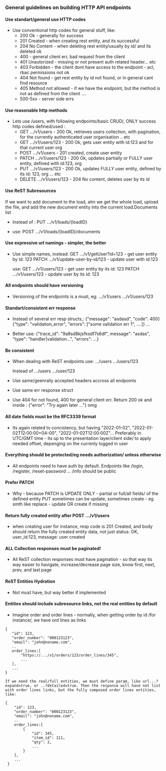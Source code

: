 ### General guidelines on building HTTP API endpoints


#### Use standart/general use HTTP codes
 - Use  conventional http codes for general stuff, like:
 	- 200 Ok - generally for success
 	- 201 Created - when creating rest entity, and its successful
 	- 204 No Content - when deleting rest entity/usually by id/ and its deleted ok
 	- 400 - general client err, bad request from the client
 	- 401 Unautorized - missing or not present auth related header... etc
 	- 403 Forbidden - the client dont have access to the endpoint - acl, rbac permissions not ok
 	- 404 Not found - get rest entity by id not found, or in general cant find resource
 	- 405 Method not allowed - if we have the endpoint, but the method is not as defined from the client
 	....
 	- 500-5xx - server side errs

#### Use reasonable http methods

 - Lets use /users, with following endpoints/basic CRUD/, ONLY success http codes defined/used :
 	- GET 	.../v1/users 		- 200 Ok, retrieves users collection, with pagination, for the currently authenticated user organisation .. etc
 	- GET 	.../v1/users/123 	- 200 Ok, gets user entity with id:123 and for that current user org
 	- POST 	.../v1/users 		- 201 created, create user entity
 	- PATCH .../v1/users/123 	- 200 Ok, updates partially or FULLY user entity, defined with id:123, org
 	- PUT .../v1/users/123 	- 200 Ok, updates FULLY user entity, defined by its id: 123, org ... etc
 	- DELETE .../v1/users/123 	- 204 No content, deletes user by its id

#### Use ReST Subresources
If we want to add document to the load, atm we get the whole load, upload the file, and add the new document entity into the current load.Documents list
 - Instead of :
 	PUT .../v1/loads/{loadID}

 - use:
 	POST .../v1/loads/{loadID}/documents

#### Use expressive url namings - simpler, the better
 - Use simple names, instead:
 	GET .../v1/getUser?id=123  - get user entity by id: 123
 	PATCH .../v1/update-user-by-id/123 - update user with id:123

 	use:
 	GET .../v1/users/123     - get user entity by its id: 123
 	PATCH .../v1/users/123   - update user by its id: 123

#### All endpoints should have versioning
 - Versioning of the endpoints is a must, eg:
 	.../v1/users
 	.../v1/users/123

#### Standart/consistent err response

 - Instead of several err resp structs,:
	{"message": "asdasd", "code": 400}
	{"type": "validation_error", "errors": ["some validation err 1", ....]}
	...

 - Better use:
 	{"trace_id": "9a8sd8kjsfksdf7s6df", message": "asdas", "type": "handler|validation\...", "errors": ...}

#### Be consistent
 - When dealing with ReST endpoints use:
	.../users
	.../users/123

	Instead of 
	.../users
	.../user/123

 - Use same/geenrally accepted headers accross all endpoints
 - Use same err response struct
 - Use 404 for not found, 400 for general client err. Return 200 ok and inside : {"error": "Try again later ..."} omg

 
#### All date fields must be the RFC3339 format
 - Its again related to concistency, but having "2022-01-02", "2022-01-02T12:00:00+04-00", "2022-01-02T12:00:00Z"... Preferably in UTC/GMT time - its up to the 
 	presentation layer/client side/ to apply needed offset, depenging on the currenly logged in user

#### Everything should be protected/eg needs authorization/ unless otherwise
 - All endpoints need to have auth by default. Endpoints like /login, /register, /reset-password ... /info should be public

#### Prefer PATCH
 - Why - because PATCH is UPDATE ONLY - partial or full/all fields/ of the defined entity
 	PUT sometimes can be update, sometimes create - eg smth like replace - update OR create if missing

#### Return fully created entity after POST .../v1/users
  - when creating user for instance, resp code is 201 Created, and body should return the fully created entity data, not just status: OK, user_id:123, message: user created

 #### ALL Collection responses must be paginated!
  - All ReST collection responses must have pagination - so that way its way easier to havigate, increase/decrease page size, know first, next, prev, and last page
 #### ReST Entities Hydration 
  - Not must have, but way better if implemented

#### Entities should include subresource links, not the real entities by default
 - Imagine order and order lines - normally, when getting order by id /for instance/, we have ord lines as links
 ```
 {
    "id": 123,
    "order_number": "000123123",
    "email": "john@noname.com",
    ..
    order_lines:[
        "https://.../v1/orders/123/order_lines/345",
        ...
    ],
    ...
 }
```
 	If we need the real/full entities, we must define param, like url...?expand=true, or ..?detailed=true. Then the response will have not list with order lines links, but the fully composed order lines entities, like:
```
{
    "id": 123,
    "order_number": "000123123",
    "email": "john@noname.com",
    ..
    order_lines:[
        {
            "id": 345,
            "item_id": 111,
            "qty": 2,
            ...
        }
    ],
    ...
 }
 ```
